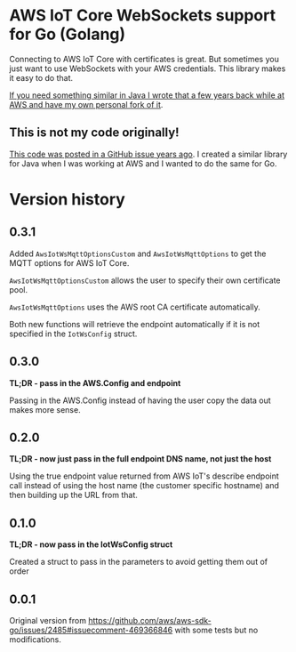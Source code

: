 # AWS IoT Core WebSockets support for Go (Golang)

Connecting to AWS IoT Core with certificates is great. But sometimes you just want to use WebSockets with your AWS
credentials. This library makes it easy to do that.

[If you need something similar in Java I wrote that a few years back while at AWS and have my own personal fork of it](https://github.com/timmattison/aws-iot-core-websockets-java).

## This is not my code originally!

[This code was posted in a GitHub issue years ago](https://github.com/aws/aws-sdk-go/issues/2485#issuecomment-469366846).
I created a similar library for Java when I was working at AWS and I wanted to do the same for Go.

# Version history

## 0.3.1

Added `AwsIotWsMqttOptionsCustom` and `AwsIotWsMqttOptions` to get the MQTT options for AWS IoT Core.

`AwsIotWsMqttOptionsCustom` allows the user to specify their own certificate pool.

`AwsIotWsMqttOptions` uses the AWS root CA certificate automatically.

Both new functions will retrieve the endpoint automatically if it is not specified in the `IotWsConfig` struct.

## 0.3.0

**TL;DR - pass in the AWS.Config and endpoint**

Passing in the AWS.Config instead of having the user copy the data out makes more sense.

## 0.2.0

**TL;DR - now just pass in the full endpoint DNS name, not just the host**

Using the true endpoint value returned from AWS IoT's describe endpoint call instead of using the host name (the
customer specific hostname) and then building up the URL from that.

## 0.1.0

**TL;DR - now pass in the IotWsConfig struct**

Created a struct to pass in the parameters to avoid getting them out of order

## 0.0.1

Original version from https://github.com/aws/aws-sdk-go/issues/2485#issuecomment-469366846 with some tests but no modifications.
